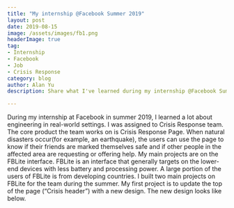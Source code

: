 ```yaml
---
title: "My internship @Facebook Summer 2019"
layout: post
date: 2019-08-15
image: /assets/images/fb1.png
headerImage: true
tag:
- Internship
- Facebook
- Job
- Crisis Response
category: blog
author: Alan Yu
description: Share what I've learned during my internship @Facebook Summer 2019

---
```


During my internship at Facebook in summer 2019, I learned a lot about engineering in real-world settings. I was assigned to Crisis Response team. The core product the team works on is Crisis Response Page. When natural disasters occur(for example, an earthquake), the users can use the page to know if their friends are marked themselves safe and if other people in the affected area are requesting or offering help. 
 My main projects are on the FBLite interface. FBLite is an interface that generally targets on the lower-end devices with less battery and processing power. A large portion of the users of FBLite is from developing countries. I built two main projects on FBLite for the team during the summer. 
My first project is to update the top of the page (“Crisis header”) with a new design. The new design looks like below. 










